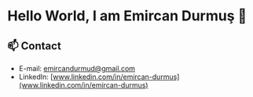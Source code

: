 # Hello World, I am Emircan Durmuş 👋

## 📫 Contact
- E-mail: [emircandurmud@gmail.com](mailto:emircandurmud@gmail.com)
- LinkedIn: [www.linkedin.com/in/emircan-durmus](www.linkedin.com/in/emircan-durmus)

